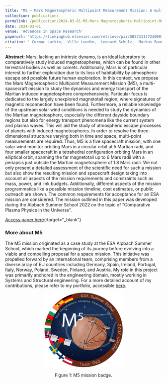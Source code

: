 ```yaml
---
title: "M5 — Mars Magnetospheric Multipoint Measurement Mission: A multi-spacecraft plasma physics mission to Mars"
collection: publications
permalink: /publication/2024-03-01-M5-Mars-Magnetospheric-Multipoint-Measurement-Mission-A-multi-spacecraft-plasma-physics-mission-to-Mars
date: 2024-03-01
venue: 'Advances in Space Research'
paperurl: 'https://linkinghub.elsevier.com/retrieve/pii/S0273117723009171'
citation: ' Cormac Larkin,  Ville Lundén,  Leonard Schulz,  Markus Baumgartner-Steinleitner,  Marianne Brekkum,  Adam Cegla,  Pietro Dazzi,  Alessia Iuliis,  Jonas Gesch,  Sofia Lennerstrand,  Sara Nesbit-Östman,  Vasco Pires,  Inés Palanca,  Daniel Teubenbacher,  Florine Enengl,  Marcus Hallmann, &quot;M5 — Mars Magnetospheric Multipoint Measurement Mission: A multi-spacecraft plasma physics mission to Mars.&quot; Advances in Space Research, 2024.'
---
```



**Abstract**:
Mars, lacking an intrinsic dynamo, is an ideal laboratory to comparatively study induced magnetospheres, which can be found in other terrestrial bodies as well as comets. Additionally, Mars is of particular interest to further exploration due to its loss of habitability by atmospheric escape and possible future human exploration. In this context, we propose the Mars Magnetospheric Multipoint Measurement Mission (M5), a multi-spacecraft mission to study the dynamics and energy transport of the Martian induced magnetosphere comprehensively. Particular focus is dedicated to the largely unexplored magnetotail region, where signatures of magnetic reconnection have been found. Furthermore, a reliable knowledge of the upstream solar wind conditions is needed to study the dynamics of the Martian magnetosphere, especially the different dayside boundary regions but also for energy transport phenomena like the current system and plasma waves. This will aid the study of atmospheric escape processes of planets with induced magnetospheres. In order to resolve the three-dimensional structures varying both in time and space, multi-point measurements are required. Thus, M5 is a five spacecraft mission, with one solar wind monitor orbiting Mars in a circular orbit at 5 Martian radii, and four smaller spacecraft in a tetrahedral configuration orbiting Mars in an elliptical orbit, spanning the far magnetotail up to 6 Mars radii with a periapsis just outside the Martian magnetosphere of 1.8 Mars radii. We not only present a detailed assessment of the scientific need for such a mission but also show the resulting mission and spacecraft design taking into account all aspects of the mission requirements and constraints such as mass, power, and link budgets. Additionally, different aspects of the mission programmatics like a possible mission timeline, cost estimates, or public outreach are shown. The common requirements for acceptance for an ESA mission are considered. The mission outlined in this paper was developed during the Alpbach Summer School 2022 on the topic of “Comparative Plasma Physics in the Universe”.


[Access paper here](https://linkinghub.elsevier.com/retrieve/pii/S0273117723009171){:target="_blank"}


### More about M5

The M5 mission originated as a case study at the ESA Alpbach Summer School, which marked the beginning of its journey before evolving into a viable and compelling proposal for a space mission. This initiative was propelled forward by an international team, comprising members from a diverse array of EU countries including Germany, Spain, Ireland, Portugal, Italy, Norway, Poland, Sweden, Finland, and Austria. My role in this project was primarily anchored in the engineering domain, mostly working in Systems and Structural engineering. For a more detailed account of my contributions, please refer to my portfolio, accessible [here](https://vascopires.github.io/portfolio/portfolio-1/).


<p align="center">
    <img src="/images/m5_badge.jpg" style="width:50%;">
</p>
<p align="center">
    Figure 1: M5 mission badge.
</p>